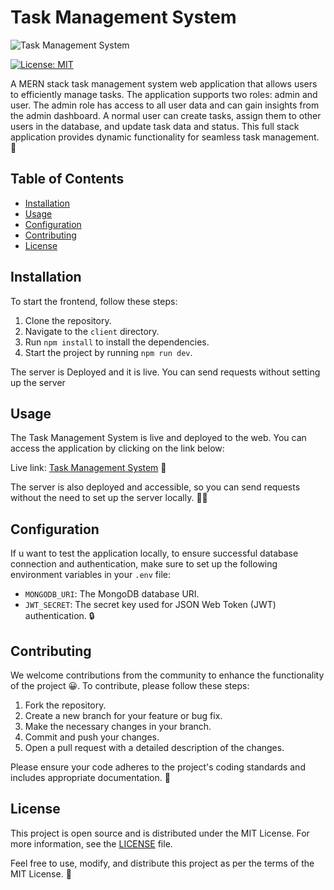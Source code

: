 # Task Management System

![Task Management System](https://res.cloudinary.com/dlpgowt5s/image/upload/v1689612832/Screenshot_2023-07-17_222301_l3ifjd.png)

[![License: MIT](https://img.shields.io/badge/License-MIT-yellow.svg)](https://opensource.org/licenses/MIT)

A MERN stack task management system web application that allows users to efficiently manage tasks. The application supports two roles: admin and user. The admin role has access to all user data and can gain insights from the admin dashboard. A normal user can create tasks, assign them to other users in the database, and update task data and status. This full stack application provides dynamic functionality for seamless task management. 🚀

## Table of Contents

- [Installation](#installation)
- [Usage](#usage)
- [Configuration](#configuration)
- [Contributing](#contributing)
- [License](#license)

## Installation

To start the frontend, follow these steps:

1. Clone the repository.
2. Navigate to the `client` directory.
3. Run `npm install` to install the dependencies.
4. Start the project by running `npm run dev`.

The server is Deployed and it is live. You can send requests without setting up the server

## Usage

The Task Management System is live and deployed to the web. You can access the application by clicking on the link below:

Live link: [Task Management System](https://64b56f3d32002324ef0f142c--deluxe-salamander-bad23b.netlify.app/) 🔗

The server is also deployed and accessible, so you can send requests without the need to set up the server locally. 👩‍💻

## Configuration

If u want to test the application locally, to ensure successful database connection and authentication, make sure to set up the following environment variables in your `.env` file:

- `MONGODB_URI`: The MongoDB database URI.
- `JWT_SECRET`: The secret key used for JSON Web Token (JWT) authentication. 🔒

## Contributing

We welcome contributions from the community to enhance the functionality of the project 😀. To contribute, please follow these steps:

1. Fork the repository.
2. Create a new branch for your feature or bug fix.
3. Make the necessary changes in your branch.
4. Commit and push your changes.
5. Open a pull request with a detailed description of the changes. 

Please ensure your code adheres to the project's coding standards and includes appropriate documentation. 🙌

## License

This project is open source and is distributed under the MIT License. For more information, see the [LICENSE](LICENSE) file.

Feel free to use, modify, and distribute this project as per the terms of the MIT License. 📝
